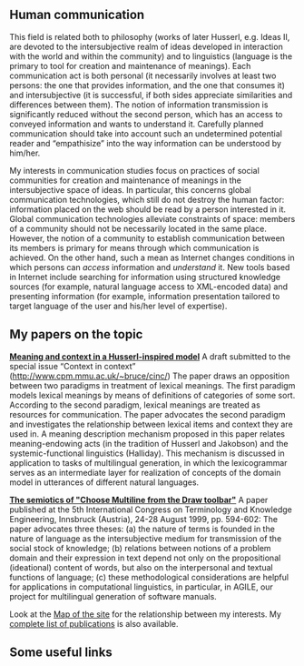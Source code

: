 ## Human communication

This field is related both to philosophy (works of later Husserl, e.g.
Ideas II, are devoted to the intersubjective realm of ideas developed in
interaction with the world and within the community) and to linguistics
(language is the primary to tool for creation and maintenance of
meanings). Each communication act is both personal (it necessarily
involves at least two persons: the one that provides information, and
the one that consumes it) and intersubjective (it is successful, if both
sides appreciate similarities and differences between them). The notion
of information transmission is significantly reduced without the second
person, which has an access to conveyed information and wants to
understand it. Carefully planned communication should take into account
such an undetermined potential reader and “empathisize” into the way
information can be understood by him/her.

My interests in communication studies focus on practices of social
communities for creation and maintenance of meanings in the
intersubjective space of ideas. In particular, this concerns global
communication technologies, which still do not destroy the human factor:
information placed on the web should be read by a person interested in
it. Global communication technologies alleviate constraints of space:
members of a community should not be necessarily located in the same
place. However, the notion of a community to establish communication
between its members is primary for means through which communication is
achieved. On the other hand, such a mean as Internet changes conditions
in which persons can *access* information and *understand* it. New tools
based in Internet include searching for information using structured
knowledge sources (for example, natural language access to XML-encoded
data) and presenting information (for example, information presentation
tailored to target language of the user and his/her level of expertise).

## My papers on the topic

[**Meaning and context in a Husserl-inspired model**](context.zip) A
draft submitted to the special issue “Context in context”
(<http://www.cpm.mmu.ac.uk/~bruce/cinc/>) The paper draws an opposition
between two paradigms in treatment of lexical meanings. The first
paradigm models lexical meanings by means of definitions of categories
of some sort. According to the second paradigm, lexical meanings are
treated as resources for communication. The paper advocates the second
paradigm and investigates the relationship between lexical items and
context they are used in. A meaning description mechanism proposed in
this paper relates meaning-endowing acts (in the tradition of Husserl
and Jakobson) and the systemic-functional linguistics (Halliday). This
mechanism is discussed in application to tasks of multilingual
generation, in which the lexicogrammar serves as an intermediate layer
for realization of concepts of the domain model in utterances of
different natural languages.

[**The semiotics of "Choose Multiline from the Draw
toolbar"**](TKE99.zip) A paper published at the 5th International
Congress on Terminology and Knowledge Engineering, Innsbruck (Austria),
24-28 August 1999, pp. 594-602: The paper advocates three theses: (a)
the nature of terms is founded in the nature of language as the
intersubjective medium for transmission of the social stock of
knowledge; (b) relations between notions of a problem domain and their
expression in text depend not only on the propositional (ideational)
content of words, but also on the interpersonal and textual functions of
language; (c) these methodological considerations are helpful for
applications in computational linguistics, in particular, in AGILE, our
project for multilingual generation of software manuals.

Look at the [Map of the site](map.html) for the relationship between my
interests. My [complete list of publications](publications.html) is also
available.

## Some useful links
